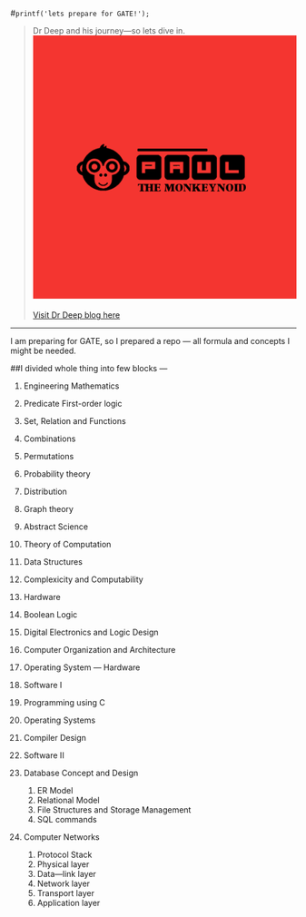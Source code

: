 #``printf('lets prepare for GATE!');``

> Dr Deep and his journey—so lets dive in. <br/>
> <img src="https://raw.githubusercontent.com/karshe/gatecse/master/paul.png"/> <br/><br/>
> <a href="http://karshe.github.io/gatecse/">Visit Dr Deep blog here</a>

---
I am preparing for GATE, so I prepared a repo — all formula and concepts I might be needed.

##I divided whole thing into few blocks —
1. Engineering Mathematics
 1. Predicate First-order logic
 2. Set, Relation and Functions
 3. Combinations 
 4. Permutations
 5. Probability theory
 6. Distribution
 7. Graph theory

3. Abstract Science
  1. Theory of Computation
  2. Data Structures
  3. Complexicity and Computability

4. Hardware
 1. Boolean Logic
 2. Digital Electronics and Logic Design
 3. Computer Organization and Architecture
 4. Operating System — Hardware

5. Software I
  1. Programming using C
  2. Operating Systems
  3. Compiler Design
  
6. Software II
  1. Database Concept and Design
      1. ER Model
      2. Relational Model
      3. File Structures and Storage Management
      4. SQL commands
  
  2. Computer Networks
      1. Protocol Stack
      2. Physical layer
      3. Data—link layer
      4. Network layer
      5. Transport layer
      6. Application layer

